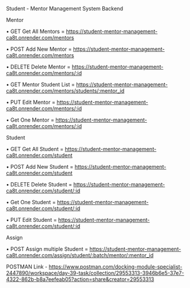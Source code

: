 Student - Mentor Management System Backend

Mentor

•	GET Get All Mentors = https://student-mentor-management-ca8t.onrender.com/mentors

•	POST Add New Mentor = https://student-mentor-management-ca8t.onrender.com/mentors

•	DELETE Delete Mentor = https://student-mentor-management-ca8t.onrender.com/mentors/:id

•	GET Mentor Student List = https://student-mentor-management-ca8t.onrender.com/mentors/students/:mentor_id

•	PUT Edit Mentor = https://student-mentor-management-ca8t.onrender.com/mentors/:id

•	Get One Mentor = https://student-mentor-management-ca8t.onrender.com/mentors/:id

Student

•	GET Get All Student = https://student-mentor-management-ca8t.onrender.com/student

•	POST Add New Student = https://student-mentor-management-ca8t.onrender.com/student

•	DELETE Delete Student = https://student-mentor-management-ca8t.onrender.com/student/:id

•	Get One Student = https://student-mentor-management-ca8t.onrender.com/student/:id

•	PUT Edit Student = https://student-mentor-management-ca8t.onrender.com/student/:id

Assign

•	POST Assign multiple Student = https://student-mentor-management-ca8t.onrender.com/assign/student/:batch/mentor/:mentor_id

POSTMAN Link - https://www.postman.com/docking-module-specialist-2447890/workspace/day-39-task/collection/29553313-3946b6e5-37e7-4322-862b-b8a7eefeab05?action=share&creator=29553313